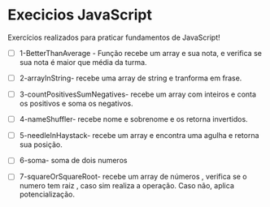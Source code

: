 # Execicios JavaScript
Exercícios realizados para praticar fundamentos de JavaScript! 

- [ ] 1-BetterThanAverage - Função recebe um array e sua nota, e verifica se sua nota é maior que  média da turma.
- [ ] 2-arrayInString- recebe uma array de string e tranforma em frase.
- [ ] 3-countPositivesSumNegatives- recebe um array com inteiros e conta os positivos e soma os negativos.
- [ ] 4-nameShuffler- recebe nome e sobrenome e os retorna invertidos.
- [ ] 5-needleInHaystack- recebe um array e encontra uma agulha e retorna sua posição.
- [ ] 6-soma- soma de dois numeros
- [ ] 7-squareOrSquareRoot- recebe um array de números , verifica se o numero tem raiz , caso sim realiza a operação. Caso não, aplica potencialização.


